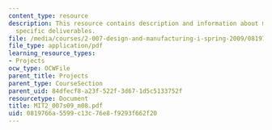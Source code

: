```yaml
---
content_type: resource
description: This resource contains description and information about milestone 2
  specific deliverables.
file: /media/courses/2-007-design-and-manufacturing-i-spring-2009/0819766a5599c13c76e8f9293f662f20_MIT2_007s09_m08.pdf
file_type: application/pdf
learning_resource_types:
- Projects
ocw_type: OCWFile
parent_title: Projects
parent_type: CourseSection
parent_uid: 84dfecf8-a23f-522f-3d67-1d5c5133752f
resourcetype: Document
title: MIT2_007s09_m08.pdf
uid: 0819766a-5599-c13c-76e8-f9293f662f20
---
```

